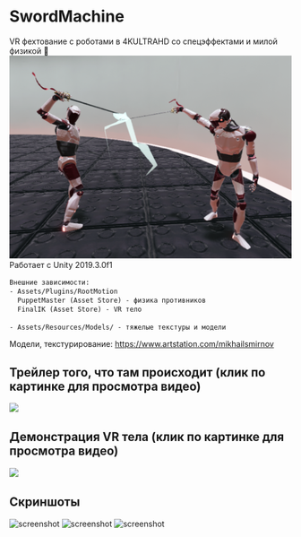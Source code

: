 # SwordMachine
VR фехтование с роботами в 4KULTRAHD со спецэффектами и милой физикой 🙂  
![screenshot](https://github.com/wndenis/SwordMachine/raw/master/Screenshots/5.png)
Работает с Unity 2019.3.0f1
```
Внешние зависимости:
- Assets/Plugins/RootMotion  
  PuppetMaster (Asset Store) - физика противников  
  FinalIK (Asset Store) - VR тело  
  
- Assets/Resources/Models/ - тяжелые текстуры и модели  
```  
Модели, текстурирование: https://www.artstation.com/mikhailsmirnov
## Трейлер того, что там происходит (клик по картинке для просмотра видео)  
[![](http://img.youtube.com/vi/6kroJbSi0lA/0.jpg)](http://www.youtube.com/watch?v=6kroJbSi0lA "Video Trailer")
  
## Демонстрация VR тела (клик по картинке для просмотра видео)  
[![](http://img.youtube.com/vi/O7FEUpYBwIM/0.jpg)](http://www.youtube.com/watch?v=O7FEUpYBwIM "VR Body demo")
  
## Скриншоты 
![screenshot](https://github.com/wndenis/SwordMachine/raw/master/Screenshots/3.png)
![screenshot](https://github.com/wndenis/SwordMachine/raw/master/Screenshots/1.png)
![screenshot](https://github.com/wndenis/SwordMachine/raw/master/Screenshots/2.png)
